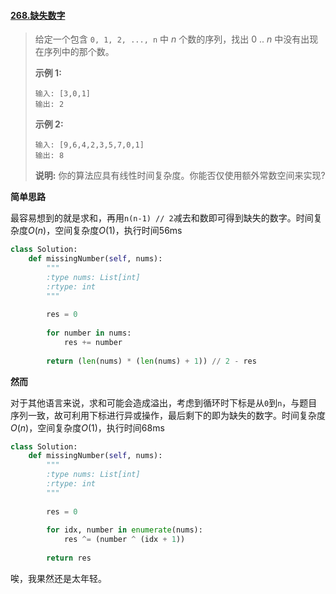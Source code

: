 #### [268.缺失数字](https://leetcode-cn.com/problems/missing-number/)

> 给定一个包含 `0, 1, 2, ..., n` 中 *n* 个数的序列，找出 0 .. *n* 中没有出现在序列中的那个数。
>
> **示例 1:**
>
> ```
> 输入: [3,0,1]
> 输出: 2
> ```
>
> **示例 2:**
>
> ```
> 输入: [9,6,4,2,3,5,7,0,1]
> 输出: 8
> ```
>
> **说明:**
> 你的算法应具有线性时间复杂度。你能否仅使用额外常数空间来实现?

**简单思路**

最容易想到的就是求和，再用```n(n-1) // 2```减去和数即可得到缺失的数字。时间复杂度$O(n)$，空间复杂度$O(1)$，执行时间56ms

```python
class Solution:
    def missingNumber(self, nums):
        """
        :type nums: List[int]
        :rtype: int
        """
        
        res = 0
        
        for number in nums:
            res += number
        
        return (len(nums) * (len(nums) + 1)) // 2 - res
```

**然而**

对于其他语言来说，求和可能会造成溢出，考虑到循环时下标是从```0```到```n```，与题目序列一致，故可利用下标进行异或操作，最后剩下的即为缺失的数字。时间复杂度$O(n)$，空间复杂度$O(1)$，执行时间68ms

```python
class Solution:
    def missingNumber(self, nums):
        """
        :type nums: List[int]
        :rtype: int
        """
        
        res = 0
        
        for idx, number in enumerate(nums):
            res ^= (number ^ (idx + 1))
        
        return res
```

唉，我果然还是太年轻。
